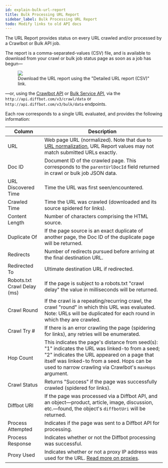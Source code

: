 ```yaml
---
id: explain-bulk-url-report
title: Bulk Processing URL Report
sidebar_label: Bulk Processing URL Report
todo: Modify links to old API docs
---
```


<div id="docBody"><p>The URL Report provides status on every URL crawled and/or processed by a Crawlbot or Bulk API job.</p><p>The report is a comma-separated-values (CSV) file, and is available to download from your crawl or bulk job status page as soon as a job has begun—</p><figure><div><img src="/docs/img/url_report.png"></div><figcaption>Download the URL report using the "Detailed URL report (CSV)" link.</figcaption></figure><p>—or, using the <a href="api-crawlbot-api">Crawlbot API</a> or <a href="api-bulk">Bulk Service API</a>, via the <code>http://api.diffbot.com/v3/crawl/data</code> or <code>http://api.diffbot.com/v3/bulk/data</code> endpoints.</p><p>Each row corresponds to a single URL evaluated, and provides the following information:</p><table class="controls table table-bordered urls"><thead><tr><th>Column</th><th>Description</th></tr></thead><tr><td>URL</td><td>Web page URL (normalized). Note that due to <a href="https://en.wikipedia.org/wiki/URL_normalization">URL normalization</a>, URL Report values may not match submitted URLs exactly.</td></tr><tr><td>Doc ID</td><td>Document ID of the crawled page. This corresponds to the <code>parentUrlDocId</code> field returned in crawl or bulk job JSON data.</td></tr><tr><td>URL Discovered Time</td><td>Time the URL was first seen/encountered.</td></tr><tr><td>Crawled Time</td><td>Time the URL was crawled (downloaded and its source spidered for links).</td></tr><tr><td>Content Length</td><td>Number of characters comprising the HTML source.</td></tr><tr><td>Duplicate Of</td><td>If the page source is an exact duplicate of another page, the Doc ID of the duplicate page will be returned.</td></tr><tr><td>Redirects</td><td>Number of redirects pursued before arriving at the final destination URL.</td></tr><tr><td>Redirected To</td><td>Ultimate destination URL if redirected.</td></tr><tr><td>Robots.txt Crawl Delay (ms)</td><td>If the page is subject to a robots.txt "crawl delay" the value in milliseconds will be returned.</td></tr><tr><td>Crawl Round</td><td>If the crawl is a repeating/recurring crawl, the crawl "round" in which this URL was evaluated. Note: URLs will be duplicated for each round in which they are crawled.</td></tr><tr><td>Crawl Try #</td><td>If there is an error crawling the page (spidering for links), any retries will be enumerated.</td></tr><tr><td>Hop Count</td><td>This indicates the page's distance from seed(s): "1" indicates the URL was linked-to from a seed; "2" indicates the URL appeared on a page that itself was linked-to from a seed. Hops can be used to narrow crawling via Crawlbot's <code>maxHops</code> argument.</td></tr><tr><td>Crawl Status</td><td>Returns "Success" if the page was successfully crawled (spidered for links).</td></tr><tr><td>Diffbot URI</td><td>If the page was processed via a Diffbot API, and an object—product, article, image, discussion, etc.—found, the object's <code>diffbotUri</code> will be returned.</td></tr><tr><td>Process Attempted</td><td>Indicates if the page was sent to a Diffbot API for processing.</td></tr><tr><td>Process Response</td><td>Indicates whether or not the Diffbot processing was successful.</td></tr><tr><td>Proxy Used</td><td>Indicates whether or not a proxy IP address was used for the URL. <a href="explain-using-different-proxies">Read more on proxies</a>.</td></tr></table></div>